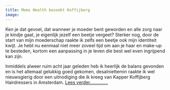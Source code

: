 ```yaml
---
title: Moms Health bezoekt Koffijberg
image: 
---
```



Ken je dat gevoel, dat wanneer je moeder bent geworden en alle zorg naar je kindje gaat, je eigenlijk jezelf een beetje vergeet? Sterker nog, door de start van mijn moederschap raakte ik zelfs een beetje ook mijn identiteit kwijt. Je hebt nu eenmaal niet meer zoveel tijd om aan je haar en make-up te besteden, kortom een aanpassing in je leven die best wel even ingrijpend kan zijn.

Inmiddels alweer ruim acht jaar geleden heb ik heerlijk de balans gevonden en is het allemaal gelukkig goed gekomen, desalniettemin raakte ik wel nieuwsgierig door een uitnodiging die ik kreeg van Kapper Koffijberg Hairdressers in Amsterdam. [Lees verder…………..](http://momshealth.nl/koffijberg-color-dentity/)